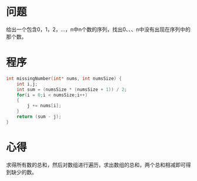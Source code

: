 # 问题
给出一个包含0，1，2，...，n中n个数的序列，找出0、、、n中没有出现在序列中的那个数。
# 程序
```C
int missingNumber(int* nums, int numsSize) {
    int i,j;
    int sum = (numsSize * (numsSize + 1)) / 2;
    for(i = 0;i < numsSize;i++)
    {
        j += nums[i];
    }
    return (sum - j);
}
```
# 心得
求得所有数的总和，然后对数组进行遍历，求出数组的总和，两个总和相减即可得到缺少的数。